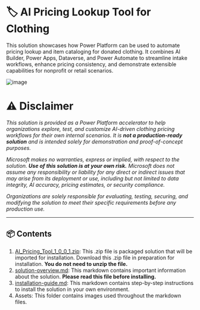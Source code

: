 # 🏷️ AI Pricing Lookup Tool for Clothing
This solution showcases how Power Platform can be used to automate pricing lookup and item cataloging for donated clothing. It combines AI Builder, Power Apps, Dataverse, and Power Automate to streamline intake workflows, enhance pricing consistency, and demonstrate extensible capabilities for nonprofit or retail scenarios.

![image](https://github.com/microsoft/TSI-Business-Applications/blob/main/PowerPlatform/demos/ai-pricing-tool/assets/CanvasApp.png)

# ⚠️ Disclaimer 
*This solution is provided as a Power Platform accelerator to help organizations explore, test, and customize AI-driven clothing pricing workflows for their own internal scenarios. It is **not a production-ready solution** and is intended solely for demonstration and proof-of-concept purposes.*

*Microsoft makes no warranties, express or implied, with respect to the solution. **Use of this solution is at your own risk.** Microsoft does not assume any responsibility or liability for any direct or indirect issues that may arise from its deployment or use, including but not limited to data integrity, AI accuracy, pricing estimates, or security compliance.*

*Organizations are solely responsible for evaluating, testing, securing, and modifying the solution to meet their specific requirements before any production use.*

---

## 📦 Contents
1. [AI_Pricing_Tool_1_0_0_1.zip](/PowerPlatform/demos/ai-pricing-tool/AI_Pricing_Tool_1_0_0_1.zip): This .zip file is packaged solution that will be imported for installation. Download this .zip file in preparation for installation. **You do not need to unzip the file.**
2. [solution-overview.md](/PowerPlatform/demos/ai-pricing-tool/solution-overview.md): This markdown contains important information about the solution. **Please read this file before installing.**
3. [installation-guide.md](/PowerPlatform/demos/ai-pricing-tool/installation-guide.md): This markdown contains step-by-step instructions to install the solution in your own environment.
4. Assets: This folder contains images used throughout the markdown files. 
